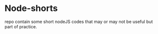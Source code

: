 # Node-shorts
repo contain some short nodeJS codes that may or may not be useful but part of practice.

